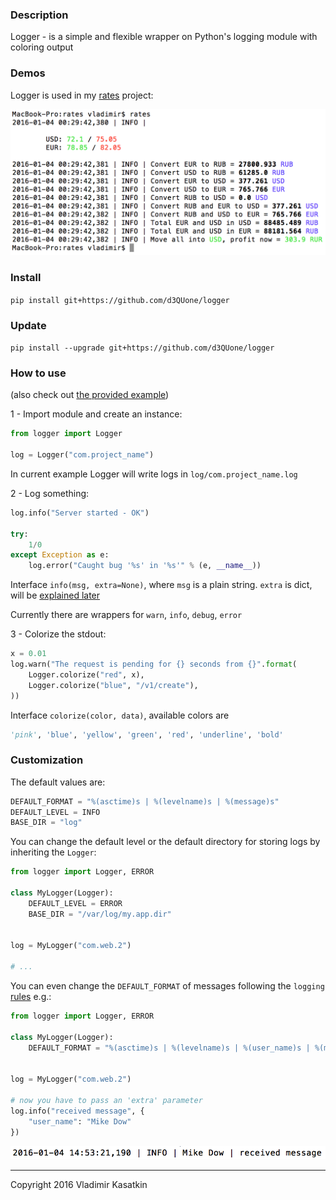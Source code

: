 ### Description

Logger - is a simple and flexible wrapper on Python's logging module with coloring output

### Demos

Logger is used in my [rates](https://github.com/d3QUone/rates) project:

![Rates-demo](assets/latest.png)

### Install
 
`pip install git+https://github.com/d3QUone/logger`

### Update

`pip install --upgrade git+https://github.com/d3QUone/logger`

### How to use

(also check out [the provided example](examples/app.py)) 

1 - Import module and create an instance:

```python
from logger import Logger

log = Logger("com.project_name")
```

In current example Logger will write logs in `log/com.project_name.log`

2 - Log something:

```python
log.info("Server started - OK")

try:
    1/0
except Exception as e:
    log.error("Caught bug '%s' in '%s'" % (e, __name__))
```

Interface `info(msg, extra=None)`, where `msg` is a plain string. `extra` is dict, will be [explained later](#format)

Currently there are wrappers for `warn`, `info`, `debug`, `error`

3 - Colorize the stdout:

```python
x = 0.01
log.warn("The request is pending for {} seconds from {}".format(
    Logger.colorize("red", x),
    Logger.colorize("blue", "/v1/create"),
))
```

Interface `colorize(color, data)`, available colors are 

```python 
'pink', 'blue', 'yellow', 'green', 'red', 'underline', 'bold'
```

### Customization

The default values are:

```python
DEFAULT_FORMAT = "%(asctime)s | %(levelname)s | %(message)s"
DEFAULT_LEVEL = INFO
BASE_DIR = "log"
```

You can change the default level or the default directory for storing logs by inheriting the `Logger`:

```python
from logger import Logger, ERROR

class MyLogger(Logger):
    DEFAULT_LEVEL = ERROR
    BASE_DIR = "/var/log/my.app.dir"


log = MyLogger("com.web.2")

# ...
```

<a name="format"></a> You can even change the `DEFAULT_FORMAT` of messages following the `logging` [rules](https://docs.python.org/2/library/logging.html#logrecord-attributes) e.g.:

```python
from logger import Logger, ERROR

class MyLogger(Logger):
    DEFAULT_FORMAT = "%(asctime)s | %(levelname)s | %(user_name)s | %(message)s"


log = MyLogger("com.web.2")

# now you have to pass an 'extra' parameter
log.info("received message", {
    "user_name": "Mike Dow"
})
```

![The output now](assets/custom_format.png)

-----

Copyright 2016 Vladimir Kasatkin
